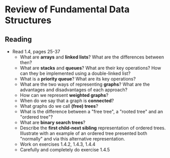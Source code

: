 # Review of Fundamental Data Structures

## Reading

- Read 1.4, pages 25-37
    - What are **arrays** and **linked lists**? What are the differences between then?
    - What are **stacks** and **queues**? What are their key operations? How can they be implemented using a double-linked list?
    - What is a **priority queue**? What are its key operations?
    - What are the two ways of representing **graphs**? What are the advantages and disadvantages of each approach?
    - How can we represent **weighted graphs**?
    - When do we say that a graph is **connected**?
    - What graphs do we call **(free) trees**?
    - What is the difference between a "free tree", a "rooted tree" and an "ordered tree"?
    - What are **binary search trees**?
    - Describe the **first child-next sibling** representation of ordered trees. Illustrate with an example of an ordered tree presented both "normally" and via this alternative representation.
    - Work on exercises 1.4.2, 1.4.3, 1.4.4
    - Carefully and completely do exercise 1.4.5
